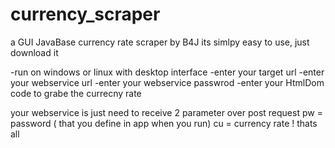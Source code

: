 # currency_scraper
a GUI JavaBase currency rate scraper by B4J
its simlpy easy to use, just download it 

-run on windows or linux with desktop interface 
-enter your target url
-enter your webservice url
-enter your webservice passwrod
-enter your HtmlDom code to grabe the currecny rate

your webservice is just need to receive 2 parameter over post request 
pw = password ( that you define in app when you run)
cu = currency rate ! 
thats all 



